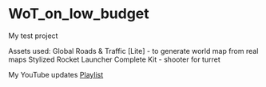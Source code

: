 # WoT_on_low_budget
 My test project

 Assets used:
 Global Roads & Traffic [Lite] - to generate world map from real maps
 Stylized Rocket Launcher Complete Kit - shooter for turret
 
 My YouTube updates [Playlist](https://youtube.com/playlist?list=PLTWweHDDRLXQUnMoX01dFKrgxi1LspR9i)

